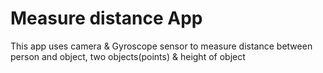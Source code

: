 # Measure distance App

This app uses camera & Gyroscope sensor to measure distance between person and object, two objects(points) & height of object
